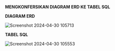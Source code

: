 **MENGKONFERSIKAN DIAGRAM ERD KE TABEL SQL**


**DIAGRAM ERD**

![Screenshot 2024-04-30 105713](https://github.com/sitimilana/learn-database-phpmyadmin/assets/160199567/41359110-d710-425b-9ce9-f20ff8b97f55)


**TABEL SQL**

![Screenshot 2024-04-30 105553](https://github.com/sitimilana/learn-database-phpmyadmin/assets/160199567/201101bb-1b99-405b-8144-e590a882b6b9)
